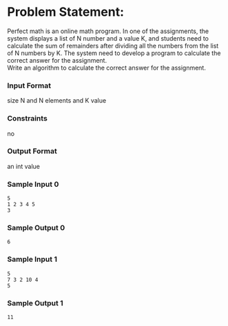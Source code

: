 # Problem Statement:

Perfect math is an online math program. In one of the assignments, the system displays a list of N number and a value K, and students need to calculate the sum of remainders after dividing all the numbers from the list of N numbers by K. The system need to develop a program to calculate the correct answer for the assignment.<br>
Write an algorithm to calculate the correct answer for the assignment.

### Input Format

size N and N elements and K value

### Constraints

no

### Output Format

an int value

### Sample Input 0
```
5
1 2 3 4 5
3
```
### Sample Output 0
```
6
```
### Sample Input 1
```
5
7 3 2 10 4
5
```
### Sample Output 1
```
11
```
